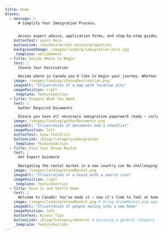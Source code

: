 ```yaml
---
title: Home
blocks:
  - message: >
      # Simplify Your Immigration Process.


      Access expert advice, application forms, and step-by-step guides.
    buttonText: Learn More
    buttonLink: /dashboard/real-estate/properties
    backgroundImage: /images/landing/immigration_hero.jpg
    _template: welcomeHero
  - title: Decide Where to Begin
    text: |
      Choose Your Destination

      Decide where in Canada you'd like to begin your journey. Whether it's a bustling city or a serene town, we'll help you explore rental options tailored to your needs.
    image: /images/landing/chooseDestination.png
    imageAlt: "Illustration of a map with location pins"
    imagePosition: right
    _template: featureSection
  - title: Prepare What You Need
    text: |
      Gather Required Documents

      Ensure you have all necessary immigration paperwork ready — including identification, proof of funds, academic records, or work experience documentation. Use our checklist to stay organized and increase your chances of a smooth application process.
    image: /images/landing/gatherDocuments.png
    imageAlt: "Illustration of documents and a checklist"
    imagePosition: left
    buttonText: View Checklist
    buttonLink: /blogs?category=Immigration
    _template: featureSection
  - title: Find Your Dream Rental
    text: |
      Get Expert Guidance

      Navigating the rental market in a new country can be challenging. Our experts provide personalized advice to help you find a home that fits your lifestyle and budget. Learn about tenant rights, lease agreements, and how to secure your ideal living space in Canada.
    image: /images/landing/dreamRental.png
    imageAlt: "Illustration of a house with a search icon"
    imagePosition: right
    _template: featureSection
  - title: Move In and Settle Down
    text: |
      Welcome to Canada! You've made it — now it's time to feel at home. Explore our curated tips on settling into Canadian life, including finding a doctor, understanding public transportation, registering for healthcare, and connecting with local communities.
    image: /images/landing/dreamRental.png # Using dreamRental.png again as specified
    imageAlt: "Illustration of people moving into a new home"
    imagePosition: left
    buttonText: Access Tips
    buttonLink: /blogs?category=General # Assuming a general category for settling down tips
    _template: featureSection
---
```


